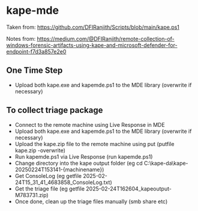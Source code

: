 # kape-mde

Taken from:  https://github.com/DFIRanjith/Scripts/blob/main/kape.ps1

Notes from:  https://medium.com/@DFIRanjith/remote-collection-of-windows-forensic-artifacts-using-kape-and-microsoft-defender-for-endpoint-f7d3a857e2e0


## One Time Step
- Upload both kape.exe and kapemde.ps1 to the MDE library (overwrite if necessary)

## To collect triage package
- Connect to the remote machine using Live Response in MDE
- Upload both kape.exe and kapemde.ps1 to the MDE library (overwrite if necessary)
- Upload the kape.zip file to the remote machine using put (putfile kape.zip -overwrite)
- Run kapemde.ps1 via Live Response (run kapemde.ps1)
- Change directory into the kape output folder (eg cd C:\kape-da\kape-20250224T153141-{machinename})
- Get ConsoleLog (eg getfile 2025-02-24T15_31_41_4683858_ConsoleLog.txt)
- Get the triage file (eg getfile 2025-02-24T162604_kapeoutput-M783731.zip)
- Once done, clean up the triage files manually (smb share etc)
